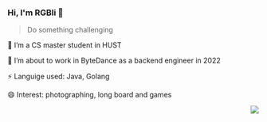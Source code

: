 ### Hi, I'm RGBli 👋

> Do something challenging

🔭 I’m a CS master student in HUST

🍺 I’m about to work in ByteDance as a backend engineer in 2022

⚡ Languige used: Java, Golang

😄 Interest: photographing, long board and games


<img align="right" src="https://github-readme-stats.vercel.app/api?username=RGBli&show_icons=true&icon_color=CE1D2D&text_color=718096&bg_color=ffffff&hide_title=true" />



<!--
**RGBli/RGBli** is a ✨ _special_ ✨ repository because its `README.md` (this file) appears on your GitHub profile.

Here are some ideas to get you started:

- 🔭 I’m currently working on ...
- 🌱 I’m currently learning ...
- 👯 I’m looking to collaborate on ...
- 🤔 I’m looking for help with ...
- 💬 Ask me about ...
- 📫 How to reach me: ...
- 😄 Pronouns: ...
- ⚡ Fun fact: ...
-->
